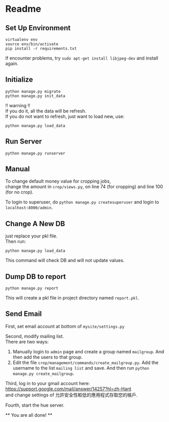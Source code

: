# Readme

## Set Up Environment

    virtualenv env
    source env/bin/activate
    pip install -r requirements.txt

If encounter problems, try `sudo apt-get install libjpeg-dev` and install again.

## Initialize

    python manage.py migrate
    python manage.py init_data

!! warning !!  
If you do it, all the data will be refresh.  
If you do not want to refresh, just want to load new, use:

    python manage.py load_data


## Run Server

    python manage.py runserver


## Manual

To change default money value for cropping jobs,  
change the amount in `crop/views.py`, on line 74 (for cropping) and line 100 (for no crop).  

To login to superuser, do `python manage.py createsuperuser` and login to `localhost:8000/admin`.  


## Change A New DB

just replace your pkl file.  
Then run:

    python manage.py load_data

This command will check DB and will not update values.


## Dump DB to report

    python manage.py report

This will create a pkl file in project directory named `report.pkl`.


## Send Email

First, set email account at bottom of `mysite/settings.py`  

Second, modify mailing list.  
There are two ways:  
1. Manually login to `admin` page and create a group named `mailgroup`.  And then add the users to that group.  
2. Edit the file `crop/management/commands/create_mailgroup.py`. Add the username to the list `mailing list` and save. And then run `python manage.py create_mailgroup`.

Third, log in to your gmail account here: https://support.google.com/mail/answer/14257?hl=zh-Hant  
and change settings of 允許安全性較低的應用程式存取您的帳戶.  

Fourth, start the hue server.  

** You are all done! **
